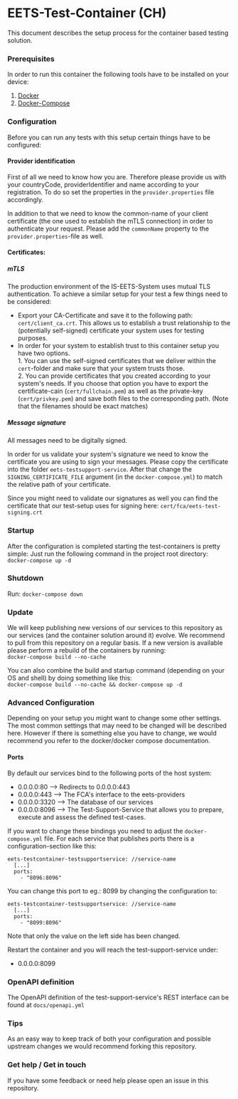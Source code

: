 # EETS-Test-Container (CH)

This document describes the setup process for the container based testing solution.

### Prerequisites
In order to run this container the following tools have to be installed on your device:
1. [Docker](https://docs.docker.com/install)
2. [Docker-Compose](https://docs.docker.com/compose/install/)

### Configuration
Before you can run any tests with this setup certain things have to be configured:
#### Provider identification
First of all we need to know how you are. 
Therefore please provide us with your countryCode, providerIdentifier and name according to your registration.
To do so set the properties in the `provider.properties` file accordingly.

In addition to that we need to know the common-name of your client certificate (the one used to establish the mTLS connection) in order to authenticate your request.
Please add the `commonName` property to the `provider.properties`-file as well. 
#### Certificates:
##### mTLS
The production environment of the IS-EETS-System uses mutual TLS authentication. 
To achieve a similar setup for your test a few things need to be considered:
* Export your CA-Certificate and save it to the following path: `cert/client_ca.crt`. This allows us to establish a trust relationship to the (potentially self-signed) certificate your system uses for testing purposes.
* In order for your system to establish trust to this container setup you have two options.<br> 1. You can use the self-signed certificates that we deliver within the `cert`-folder and make sure that your system trusts those.
<br> 2. You can provide certificates that you created according to your system's needs. If you choose that option you have to export the certificate-cain (`cert/fullchain.pem`) as well as the private-key (`cert/privkey.pem`) and save both files to the corresponding path. (Note that the filenames should be exact matches)
##### Message signature
All messages need to be digitally signed.
 
In order for us validate your system's signature we need to know the certificate you are using to sign your messages.
Please copy the certificate into the folder `eets-testsupport-service`.
After that change the `SIGNING_CERTIFICATE_FILE` argument (in the `docker-compose.yml`) to match the relative path of your certificate.

Since you might need to validate our signatures as well you can find the certificate that our test-setup uses for signing here: `cert/fca/eets-test-signing.crt`
 ### Startup
 After the configuration is completed starting the test-containers is pretty simple: Just run the following command in the project root directory:
 <br>```docker-compose up -d```
 
 ### Shutdown
 Run: `docker-compose down`
 
 
### Update
We will keep publishing new versions of our services to this repository as our services (and the container solution around it) evolve.
We recommend to pull from this repository on a regular basis.
If a new version is available please perform a rebuild of the containers by running:
<br>`docker-compose build --no-cache`<br>

You can also combine the build and startup command (depending on your OS and shell) by doing something like this:
<br>`docker-compose build --no-cache && docker-compose up -d`


### Advanced Configuration
Depending on your setup you might want to change some other settings. 
The most common settings that may need to be changed will be described here. However if there is something else you have to change, we would recommend you refer to the docker/docker compose documentation.

#### Ports
By default our services bind to the following ports of the host system:
* 0.0.0.0:80 --> Redirects to 0.0.0.0:443 
* 0.0.0.0:443 -->   The FCA's interface to the eets-providers
* 0.0.0.0:3320 --> The database of our services
* 0.0.0.0:8096 --> The Test-Support-Service that allows you to prepare, execute and assess the defined test-cases.

If you want to change these bindings you need to adjust the `docker-compose.yml` file. For each service that publishes ports there is a configuration-section like this:
```    
eets-testcontainer-testsupportservice: //service-name
  [...]
  ports:
    - "8096:8096"
```
You can change this port to eg.: 8099 by changing the configuration to: 

```    
eets-testcontainer-testsupportservice: //service-name
  [...]
  ports:
    - "8099:8096"
```
 Note that only the value on the left side has been changed.
 
 Restart the container and you will reach the test-support-service under:
 * 0.0.0.0:8099
 
 
### OpenAPI definition
The OpenAPI definition of the test-support-service's REST interface can be found at `docs/openapi.yml`

### Tips
As an easy way to keep track of both your configuration and possible upstream changes we would recommend forking this repository.

### Get help / Get in touch 
If you have some feedback or need help please open an issue in this repository.
